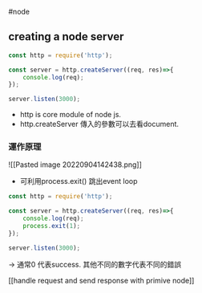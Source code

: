 #node 

## creating a node server
```js
const http = require('http');

const server = http.createServer((req, res)=>{
    console.log(req);
});

server.listen(3000);
```
- http is core module of node js.
- http.createServer 傳入的參數可以去看document.

### 運作原理
![[Pasted image 20220904142438.png]]
- 可利用process.exit() 跳出event loop 
```js
const http = require('http');

const server = http.createServer((req, res)=>{
    console.log(req);
	process.exit(1);
});

server.listen(3000);
```
-> 通常0 代表success. 其他不同的數字代表不同的錯誤

[[handle request and send response with primive node]]